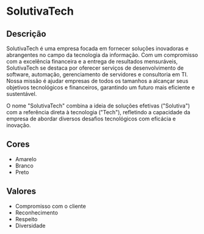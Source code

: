 # SolutivaTech

## Descrição

SolutivaTech é uma empresa focada em fornecer soluções inovadoras e abrangentes no campo da tecnologia da informação. Com um compromisso com a excelência financeira e a entrega de resultados mensuráveis, SolutivaTech se destaca por oferecer serviços de desenvolvimento de software, automação, gerenciamento de servidores e consultoria em TI. Nossa missão é ajudar empresas de todos os tamanhos a alcançar seus objetivos tecnológicos e financeiros, garantindo um futuro mais eficiente e sustentável.

O nome "SolutivaTech" combina a ideia de soluções efetivas ("Solutiva") com a referência direta à tecnologia ("Tech"), refletindo a capacidade da empresa de abordar diversos desafios tecnológicos com eficácia e inovação.

## Cores

- Amarelo
- Branco
- Preto

## Valores

- Compromisso com o cliente
- Reconhecimento
- Respeito
- Diversidade
